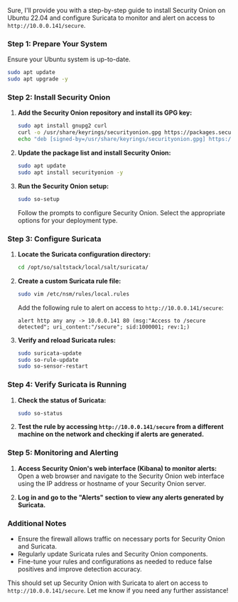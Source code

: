 Sure, I'll provide you with a step-by-step guide to install Security Onion on Ubuntu 22.04 and configure Suricata to monitor and alert on access to `http://10.0.0.141/secure`.

### Step 1: Prepare Your System
Ensure your Ubuntu system is up-to-date.
```bash
sudo apt update
sudo apt upgrade -y
```

### Step 2: Install Security Onion
1. **Add the Security Onion repository and install its GPG key:**
    ```bash
    sudo apt install gnupg2 curl
    curl -o /usr/share/keyrings/securityonion.gpg https://packages.securityonion.net/securityonion.gpg
    echo "deb [signed-by=/usr/share/keyrings/securityonion.gpg] https://packages.securityonion.net/repo focal main" | sudo tee /etc/apt/sources.list.d/securityonion.list
    ```

2. **Update the package list and install Security Onion:**
    ```bash
    sudo apt update
    sudo apt install securityonion -y
    ```

3. **Run the Security Onion setup:**
    ```bash
    sudo so-setup
    ```
    Follow the prompts to configure Security Onion. Select the appropriate options for your deployment type.

### Step 3: Configure Suricata
1. **Locate the Suricata configuration directory:**
    ```bash
    cd /opt/so/saltstack/local/salt/suricata/
    ```

2. **Create a custom Suricata rule file:**
    ```bash
    sudo vim /etc/nsm/rules/local.rules
    ```
    Add the following rule to alert on access to `http://10.0.0.141/secure`:
    ```plain
    alert http any any -> 10.0.0.141 80 (msg:"Access to /secure detected"; uri_content:"/secure"; sid:1000001; rev:1;)
    ```

3. **Verify and reload Suricata rules:**
    ```bash
    sudo suricata-update
    sudo so-rule-update
    sudo so-sensor-restart
    ```

### Step 4: Verify Suricata is Running
1. **Check the status of Suricata:**
    ```bash
    sudo so-status
    ```

2. **Test the rule by accessing `http://10.0.0.141/secure` from a different machine on the network and checking if alerts are generated.**

### Step 5: Monitoring and Alerting
1. **Access Security Onion's web interface (Kibana) to monitor alerts:**
    Open a web browser and navigate to the Security Onion web interface using the IP address or hostname of your Security Onion server.

2. **Log in and go to the "Alerts" section to view any alerts generated by Suricata.**

### Additional Notes
- Ensure the firewall allows traffic on necessary ports for Security Onion and Suricata.
- Regularly update Suricata rules and Security Onion components.
- Fine-tune your rules and configurations as needed to reduce false positives and improve detection accuracy.

This should set up Security Onion with Suricata to alert on access to `http://10.0.0.141/secure`. Let me know if you need any further assistance!
